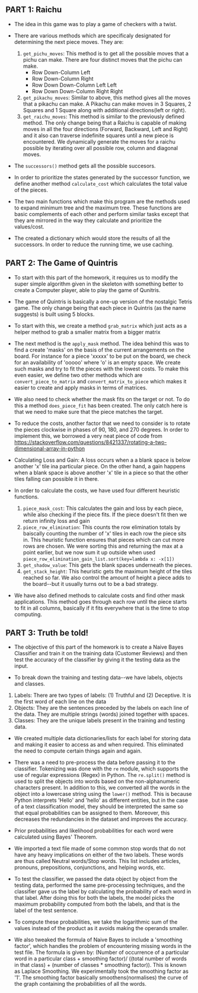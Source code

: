 ## PART 1: Raichu

- The idea in this game was to play a game of checkers with a twist. 

- There are various methods which are specificaly designated for determining the next piece moves. They are:
    1. `get_pichu_moves`: This method is to get all the possible moves that a pichu can make. There are four distinct moves that the pichu can make.
        - Row Down-Column Left
        - Row Down-Column Right
        - Row Down Down-Column Left Left
        - Row Down Down-Column Right Right   
    2. `get_pikachu_moves`: Similar to above, this method gives all the moves that a pikachu can make. A Pikachu can make moves in 3 Squares, 2 Squares and 1 Square along with additional directions(left or right).
    4. `get_raichu_moves`: This method is similar to the previously defined method. The only change being that a Raichu is capable of making moves in all the four directions (Forward, Backward, Left and Right) and it also can traverse indefinite squares until a new piece is encountered. We dynamically generate the moves for a raichu possible by iterating over all possible row, column and diagonal moves. 

- The `successors()` method gets all the possible succesors.

- In order to prioritize the states generated by the successor function, we define another method `calculate_cost` which calculates the total value of the pieces.

- The two main functions which make this program are the methods used to expand minimum tree and the maximum tree. These functions are basic complements of each other and perform similar tasks except that they are mirrored in the way they calculate and prioritize the values/cost.

- The created a dictionary which would store the results of all the successors. In order to reduce the running time, we use caching.

## PART 2: The Game of Quintris

- To start with this part of the homework, it requires us to modify the super simple algorithm given in the skeleton with something better to create a Computer player, able to play the game of Qunitris.

- The game of Quintris is basically a one-up version of the nostalgic Tetris game. The only change being that each piece in Quintris (as the name suggests) is built using 5 blocks.

- To start with this, we create a method `grab_matrix` which just acts as a helper method to grab a smaller matrix from a bigger matrix

- The next method is the `apply_mask` method. The idea behind this was to find a create 'masks' on the basis of the current arrangements on the board. For instance for a piece 'xxxxx' to be put on the board, we check for an availability of 'ooooo' where 'o' is an empty space. We create such masks and try to fit the pieces with the lowest costs. To make this even easier, we define two other methods which are `convert_piece_to_matrix` and `convert_matrix_to_piece` which makes it easier to create and apply masks in terms of matrices.

- We also need to check whether the mask fits on the target or not. To do this a method `does_piece_fit` has been created. The only catch here is that we need to make sure that the piece matches the target.

- To reduce the costs, another factor that we need to consider is to rotate the pieces clockwise in phases of 90, 180, and 270 degrees. In order to implement this, we borrowed a very neat piece of code from https://stackoverflow.com/questions/8421337/rotating-a-two-dimensional-array-in-python

- Calculating Loss and Gain: A loss occurs when a a blank space is below another 'x' tile ina particular piece. On the other hand, a gain happens when a blank space is above another 'x' tile in a piece so that the other tiles falling can possible it in there.

- In order to calculate the costs, we have used four different heuristic functions. 
    1. `piece_mask_cost`:  This calculates the gain and loss by each piece, while also checking if the piece fits. If the piece doesn't fit then we return infinity loss and gain
    2. `piece_row_elimination`: This counts the row elimination totals by baiscally counting the number of 'x' tiles in each row the piece sits in. This heuristic function ensures that pieces which can cut more rows are chosen.
        We were sorting this and returning the max at a point earlier, but we now sum it up outside when used
        `piece_row_elimination_gain_list.sort(key=lambda x: -x[1])`
    3. `get_shadow_value`: This gets the blank spaces underneath the pieces.
    4. `get_stack_height`: This heuristic gets the maximum height of the tiles reached so far. We also control the amount of height a piece adds to the board--but it usually turns out to be a bad strategy.  

- We have also defined methods to calculate costs and find other mask applications. This method goes through each row until the piece starts to fit in all columns, basically if it fits everywhere that is the time to stop computing.

## PART 3: Truth be told!

- The objective of this part of the homework is to create a Naive Bayes Classifier and train it on the training data (Customer Reviews) and then test the accuracy of the classifier by giving it the testing data as the input.

- To break down the training and testing data--we have labels, objects and classes.
 1) Labels: There are two types of labels: (1) Truthful and (2) Deceptive. It is the first word of each line on the data 
 2) Objects: They are the sentences preceded by the labels on each line of the data. They are multiple strings (words) joined together with spaces.
 3) Classes: They are the unique labels present in the training and testing data.

- We created multiple data dictionaries/lists for each label for storing data and making it easier to access as and when required. This eliminated the need to compute certain things again and again.

- There was a need to pre-process the data before passing it to the classifier. Tokenizing was done with the `re` module, which supports the use of regular expressions (Regex) in Python. The `re.split()` method is used to split the objects into words based on the non-alphanumeric characters present. In addition to this, we converted all the words in the object into a lowercase string using the `lower()` method. This is because Python interprets 'Hello' and 'hello' as different entities, but in the case of a text classification model, they should be interpreted the same so that equal probabilities can be assigned to them. Moreover, this decreases the redundancies in the dataset and improves the accuracy.

- Prior probabilities and likelihood probabilities for each word were calculated using Bayes' Theorem. 

- We imported a text file made of some common stop words that do not have any heavy implications on either of the two labels. These words are thus called Neutral words/Stop words. This list includes articles, pronouns, prepositions, conjunctions, and helping words, etc.

- To test the classifier, we passed the data object by object from the testing data, performed the same pre-processing techniques, and the classifier gave us the label by calculating the probability of each word in that label. After doing this for both the labels, the model picks the maximum probability computed from both the labels, and that is the label of the test sentence. 

- To compute these probabilities, we take the logarithmic sum of the values instead of the product as it avoids making the operands smaller. 

- We also tweaked the formula of Naive Bayes to include a 'smoothing factor', which handles the problem of encountering missing words in the test file. The formula is given by: (Number of occurrence of a particular word in a particular class + smoothing factor)/ ((total number of words in that class) + (number of classes * smoothing factor)). This is known as  Laplace Smoothing. We experimentally took the smoothing factor as '1'. The smoothing factor basically smoothens(normalises) the curve of the graph containing the probabilities of all the words.
